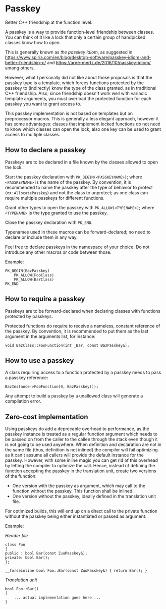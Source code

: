 # Passkey
Better C++ friendship at the function level.

A passkey is a way to provide function-level friendship between classes. You can think of it like a lock that only a certain group of handpicked classes know how to open.

This is generally known as _the passkey idiom_, as suggested in https://www.spiria.com/en/blog/desktop-software/passkey-idiom-and-better-friendship-c/ and https://arne-mertz.de/2016/10/passkey-idiom/, among others.

However, what I personally did not like about those proposals is that the passkey type is a template, which forces functions protected by the passkey to (indirectly) know the type of the class granted, as in traditional C++ friendship. Also, since friendship doesn't work well with variadic template arguments, you must overload the protected function for each passkey you want to grant access to.

This passkey implementation is not based on templates but on preprocessor macros. This is generally a less elegant approach, however it has some advantages: classes that implement locked functions do not need to know which classes can open the lock; also one key can be used to grant access to multiple classes.

## How to declare a passkey

Passkeys are to be declared in a file known by the classes allowed to open the lock.

Start the passkey declaration with `PK_BEGIN(<PASSKEYNAME>)`; where `<PASSKEYNAME>` is the name of the passkey. By convention, it is recommended to name the passkey after the type of behavior to protect (ex: `AllocatePasskey`) and not the class to unprotect; as one class can require multiple passkeys for different functions.

Grant other types to open the passkey with `PK_ALLOW(<TYPENAME>)`; where `<TYPENAME>` is the type granted to use the passkey.

Close the passkey declaration with `PK_END`.

Typenames used in these macros can be forward-declared; no need to declare or include them in any way.

Feel free to declare passkeys in the namespace of your choice. Do not introduce any other macros or code between those.

Example:
    
    PK_BEGIN(BazPasskey)
        PK_ALLOW(FooClass)
        PK_ALLOW(BarClass)
    PK_END

## How to require a passkey

Passkeys are to be forward-declared when declaring classes with functions protected by passkeys.

Protected functions do require to receive a nameless, constant reference of the passkey. By convention, it is recommended to put them as the last argument in the arguments list, for instance:

    void BazClass::FooFunction(int _Bar, const BazPasskey&);

## How to use a passkey

A class requiring access to a function protected by a passkey needs to pass a passkey reference:

    BazInstance->FooFunction(0, BazPasskey());

Any attempt to build a passkey by a unallowed class will generate a compilation error.

## Zero-cost implementation

Using passkeys do add a deprecable overhead to performance, as the passkey instance is treated as a regular function argument which needs to be passed on from the caller to the callee through the stack even though it is not going to be used anywhere. When definition and declaration are not in the same file (thus, definition is not inlined) the compiler will fail optimizing as it can't assume all callers will provide the default instance for the passkey. However, with some inline magic you can get rid of this overhead by letting the compiler to optimize the call. Hence, instead of defining the function accepting the passkey in the translation unit, create two versions of the function:
* One version with the passkey as argument, which may call to the function without the passkey. This function shall be inlined.
* One version without the passkey, ideally defined in the translation unit file.

For optimized builds, this will end up on a direct call to the private function without the passkey being either instantiated or passed as argument.

Example:

*Header file*

    class Foo
    {
    public : bool Bar(const ZuuPasskey&);
    private: bool Bar();
    };

    __forceinline bool Foo::Bar(const ZuuPasskey&) { return Bar(); }

*Translation unit*

    bool Foo::Bar()
    {
        ... actual implementation goes here ...
    }
    